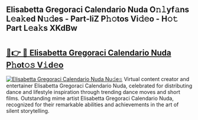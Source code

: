 ## Elisabetta Gregoraci Calendario Nuda O𝚗𝚕yf𝚊ns L𝚎a𝚔ed N𝚞𝚍es - Part-IiZ P𝚑𝚘tos Vi𝚍𝚎o - H𝚘𝚝 Part L𝚎a𝚔s XKdBw

# <h2><a href="http://kf4dfg.oniu.top/?m=Elisabetta+Gregoraci+Calendario+Nuda">🔗👉 🔴 Elisabetta Gregoraci Calendario Nuda P𝚑ot𝚘𝚜 V𝚒d𝚎o</a></h2>

[![Elisabetta Gregoraci Calendario Nuda Nu𝚍e𝚜](https://i.imgur.com/0qMVB7G.gif)](http://kf4dfg.oniu.top/?m=Elisabetta+Gregoraci+Calendario+Nuda)
Virtual content creator and entertainer Elisabetta Gregoraci Calendario Nuda, celebrated for distributing dance and lifestyle inspiration through trending dance moves and short films. Outstanding mime artist Elisabetta Gregoraci Calendario Nuda, recognized for their remarkable abilities and achievements in the art of silent storytelling.  
